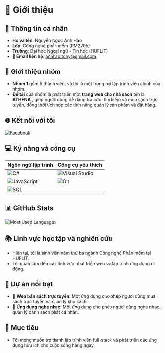 # 👋 Giới thiệu

## 📄 Thông tin cá nhân
- **Họ và tên**: Nguyễn Ngọc Anh Hào
- **Lớp**: Công nghệ phần mềm (PM2205)
- **Trường**: Đại học Ngoại ngữ - Tin học (HUFLIT)
- **📧 Email liên hệ**: [anhhao.tony@gmail.com](mailto:anhhao.tony@gmail.com)
## 👥 Giới thiệu nhóm
- **Nhóm 1** gồm 5 thành viên, và tôi là một trong hai lập trình viên chính của nhóm. 
- **Đề tài** của nhóm là phát triển một **trang web cho nhà sách** tên là **ATHENA** , giúp người dùng dễ dàng tra cứu, tìm kiếm và mua sách trực tuyến, đồng thời tích hợp các tính năng quản lý sản phẩm và đặt hàng.

## 🌐 Kết nối với tôi
[![Facebook](https://img.shields.io/badge/Facebook-%231877F2.svg?style=for-the-badge&logo=Facebook&logoColor=white)](https://www.facebook.com/profile.php?id=100004822248499)

## 💻 Kỹ năng và công cụ

| Ngôn ngữ lập trình     | Công cụ yêu thích   |
|------------------------|---------------------|
| ![C#](https://img.shields.io/badge/C%23-239120?style=flat&logo=c-sharp&logoColor=white) | ![Visual Studio](https://img.shields.io/badge/Visual_Studio-5C2D91?style=flat&logo=visual%20studio&logoColor=white) |
| ![JavaScript](https://img.shields.io/badge/JavaScript-F7DF1E?style=flat&logo=javascript&logoColor=black) | ![Git](https://img.shields.io/badge/Git-F05032?style=flat&logo=git&logoColor=white) |
| ![SQL](https://img.shields.io/badge/SQL-4479A1?style=flat&logo=sql&logoColor=white) | |

## 📊 GitHub Stats
![Most Used Languages](https://github-readme-stats.vercel.app/api/top-langs/?username=nguyenngocanhhao&layout=compact&theme=radical)

## 📚 Lĩnh vực học tập và nghiên cứu
- Hiện tại, tôi là sinh viên năm thứ ba ngành Công nghệ Phần mềm tại HUFLIT.
- Tôi quan tâm đến các lĩnh vực phát triển web và lập trình ứng dụng di động.

## 🌟 Dự án nổi bật
- 📓 **Web bán sách trực tuyến**: Một ứng dụng cho phép người dùng mua sách trực tuyến và quản lý kho sách.
- 🎼 **Ứng dụng nghe nhạc**: Một ứng dụng cho phép người dùng nghe nhạc, quản lý danh sách phát cá nhân.

## 🎯 Mục tiêu
- Tôi mong muốn trở thành lập trình viên full-stack và phát triển các ứng dụng hữu ích cho cuộc sống hàng ngày.
